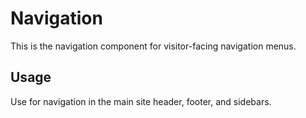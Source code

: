 
# Navigation

This is the navigation component for visitor-facing navigation menus.

## Usage

Use for navigation in the main site header, footer, and sidebars.
